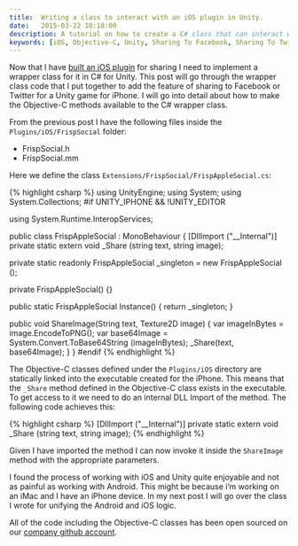 ```yaml
---
title:  Writing a class to interact with an iOS plugin in Unity.
date:   2015-03-22 10:18:00
description: A tutorial on how to create a C# class that can interact with an objective-c class for interfacing with the native iOS social media sharing libraries.
keywords: [iOS, Objective-C, Unity, Sharing To Facebook, Sharing To Twitter, Game Development, Frisp Social, Frisp Social Unity Asset, Unity Asset]
---
```


Now that I have <a target="_blank" href="http://www.kiwiprogrammer.com/building-a-social-media-sharing-ios-plugin-for-unity">built an iOS plugin</a> for sharing I need to implement a wrapper class for it in C# for Unity. This post will go through the wrapper class code that I put together to add the feature of sharing to Facebook or Twitter for a Unity game for iPhone. I will go into detail about how to make the Objective-C methods available to the C# wrapper class.

From the previous post I have the following files inside the ```Plugins/iOS/FrispSocial``` folder:

* FrispSocial.h
* FrispSocial.mm

Here we define the class ```Extensions/FrispSocial/FrispAppleSocial.cs```:

{% highlight csharp %}
using UnityEngine;
using System;
using System.Collections;
#if UNITY_IPHONE && !UNITY_EDITOR

using System.Runtime.InteropServices;

public class FrispAppleSocial : MonoBehaviour  {
  [DllImport ("__Internal")]
  private static extern void _Share (string text, string image);

  private static readonly FrispAppleSocial _singleton = new FrispAppleSocial ();

  private FrispAppleSocial() {}

  public static FrispAppleSocial Instance() {
    return _singleton;
  }

  public void ShareImage(String text, Texture2D image) {
    var imageInBytes = image.EncodeToPNG();
    var base64Image = System.Convert.ToBase64String (imageInBytes);
    _Share(text, base64Image);
  }
}
#endif
{% endhighlight %}

The Objective-C classes defined under the ```Plugins/iOS``` directory are statically linked into the executable created for the iPhone. This means that the ```_Share``` method defined in the Objective-C class exists in the executable. To get access to it we need to do an internal DLL Import of the method. The following code achieves this:

{% highlight csharp %}
[DllImport ("__Internal")]
private static extern void _Share (string text, string image);
{% endhighlight %}

Given I have imported the method I can now invoke it inside the ```ShareImage``` method with the appropriate parameters.

I found the process of working with iOS and Unity quite enjoyable and not as painful as working with Android. This might be because i’m working on an iMac and I have an iPhone device. In my next post I will go over the class I wrote for unifying the Android and iOS logic.

All of the code including the Objective-C classes has been open sourced on our <a target="_blank" href="https://github.com/frispgames">company github account</a>.